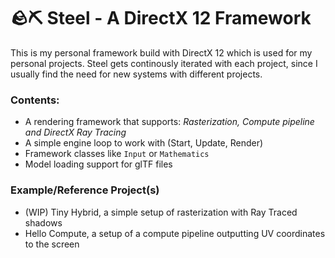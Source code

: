 # 🪨⛏️ Steel - A DirectX 12 Framework
This is my personal framework build with DirectX 12 which is used for my personal projects.
Steel gets continously iterated with each project, since I usually find the need for new systems with different projects.

### Contents:
- A rendering framework that supports: _Rasterization, Compute pipeline and DirectX Ray Tracing_
- A simple engine loop to work with (Start, Update, Render)
- Framework classes like `Input` or `Mathematics`
- Model loading support for glTF files

### Example/Reference Project(s)
- (WIP) Tiny Hybrid, a simple setup of rasterization with Ray Traced shadows
- Hello Compute, a setup of a compute pipeline outputting UV coordinates to the screen
